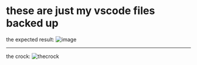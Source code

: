 # these are just my vscode files backed up
the expected result:
![image](https://github.com/user-attachments/assets/4d4b32ee-0acc-4742-9f87-c34620fa0372)


---
the crock:
![thecrock](https://i.redd.it/yrwhskksre381.jpg)
